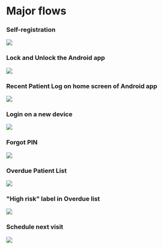 # Major flows

### Self-registration 

![](../../.gitbook/assets/image%20%287%29.png)

### Lock and Unlock the Android app

![](../../.gitbook/assets/image%20%283%29.png)

### Recent Patient Log on home screen of Android app

![](../../.gitbook/assets/image.png)

### Login on a new device

![](../../.gitbook/assets/image%20%282%29.png)

### Forgot PIN 

![](../../.gitbook/assets/image%20%285%29.png)

### Overdue Patient List

![](../../.gitbook/assets/image%20%284%29.png)

### "High risk" label in Overdue list

![](../../.gitbook/assets/image%20%281%29.png)

### Schedule next visit

![](../../.gitbook/assets/image%20%286%29.png)



